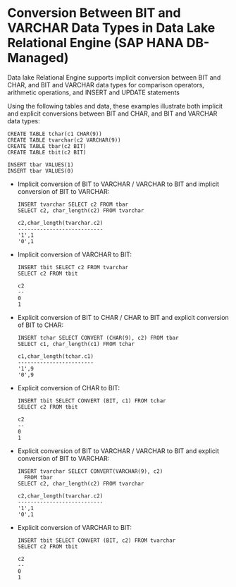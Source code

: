 <!-- loio2c2f833a4d0e46718ad10c3b0abb7a2f -->

# Conversion Between BIT and VARCHAR Data Types in Data Lake Relational Engine \(SAP HANA DB-Managed\)

Data lake Relational Engine supports implicit conversion between BIT and CHAR, and BIT and VARCHAR data types for comparison operators, arithmetic operations, and INSERT and UPDATE statements



Using the following tables and data, these examples illustrate both implicit and explicit conversions between BIT and CHAR, and BIT and VARCHAR data types:

```
CREATE TABLE tchar(c1 CHAR(9))
CREATE TABLE tvarchar(c2 VARCHAR(9))
CREATE TABLE tbar(c2 BIT)
CREATE TABLE tbit(c2 BIT)

INSERT tbar VALUES(1)
INSERT tbar VALUES(0)
```

-   Implicit conversion of BIT to VARCHAR / VARCHAR to BIT and implicit conversion of BIT to VARCHAR:

    ```
    INSERT tvarchar SELECT c2 FROM tbar
    SELECT c2, char_length(c2) FROM tvarchar
    
    c2,char_length(tvarchar.c2)
    ---------------------------
    '1',1
    '0',1
    ```

-   Implicit conversion of VARCHAR to BIT:

    ```
    INSERT tbit SELECT c2 FROM tvarchar
    SELECT c2 FROM tbit
    
    c2
    --
    0
    1
    ```

-   Explicit conversion of BIT to CHAR / CHAR to BIT and explicit conversion of BIT to CHAR:

    ```
    INSERT tchar SELECT CONVERT (CHAR(9), c2) FROM tbar
    SELECT c1, char_length(c1) FROM tchar
    
    c1,char_length(tchar.c1)
    ------------------------
    '1',9
    '0',9
    ```

-   Explicit conversion of CHAR to BIT:

    ```
    INSERT tbit SELECT CONVERT (BIT, c1) FROM tchar
    SELECT c2 FROM tbit
    
    c2
    --
    0
    1
    ```

-   Explicit conversion of BIT to VARCHAR / VARCHAR to BIT and explicit conversion of BIT to VARCHAR:

    ```
    INSERT tvarchar SELECT CONVERT(VARCHAR(9), c2)
      FROM tbar
    SELECT c2, char_length(c2) FROM tvarchar
    
    c2,char_length(tvarchar.c2)
    ---------------------------
    '1',1
    '0',1
    ```

-   Explicit conversion of VARCHAR to BIT:

    ```
    INSERT tbit SELECT CONVERT (BIT, c2) FROM tvarchar
    SELECT c2 FROM tbit
    
    c2
    --
    0
    1
    ```


